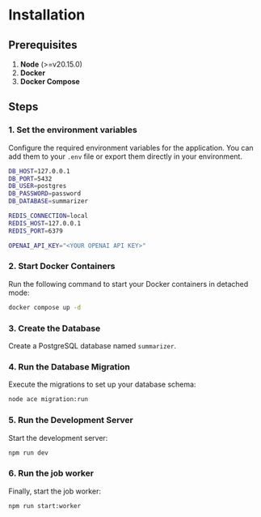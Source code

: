 # Installation

## Prerequisites
1. **Node** (>=v20.15.0)
2. **Docker**
3. **Docker Compose**

## Steps

### 1. Set the environment variables
Configure the required environment variables for the application. You can add them to your `.env` file or export them directly in your environment.
```sh
DB_HOST=127.0.0.1
DB_PORT=5432
DB_USER=postgres
DB_PASSWORD=password
DB_DATABASE=summarizer

REDIS_CONNECTION=local
REDIS_HOST=127.0.0.1
REDIS_PORT=6379

OPENAI_API_KEY="<YOUR OPENAI API KEY>"
```

### 2. Start Docker Containers
Run the following command to start your Docker containers in detached mode:
```sh
docker compose up -d
```

### 3. Create the Database
Create a PostgreSQL database named `summarizer`.

### 4. Run the Database Migration
Execute the migrations to set up your database schema:
```sh
node ace migration:run
```

### 5. Run the Development Server
Start the development server:
```sh
npm run dev
```

### 6. Run the job worker
Finally, start the job worker:
```sh
npm run start:worker
```


